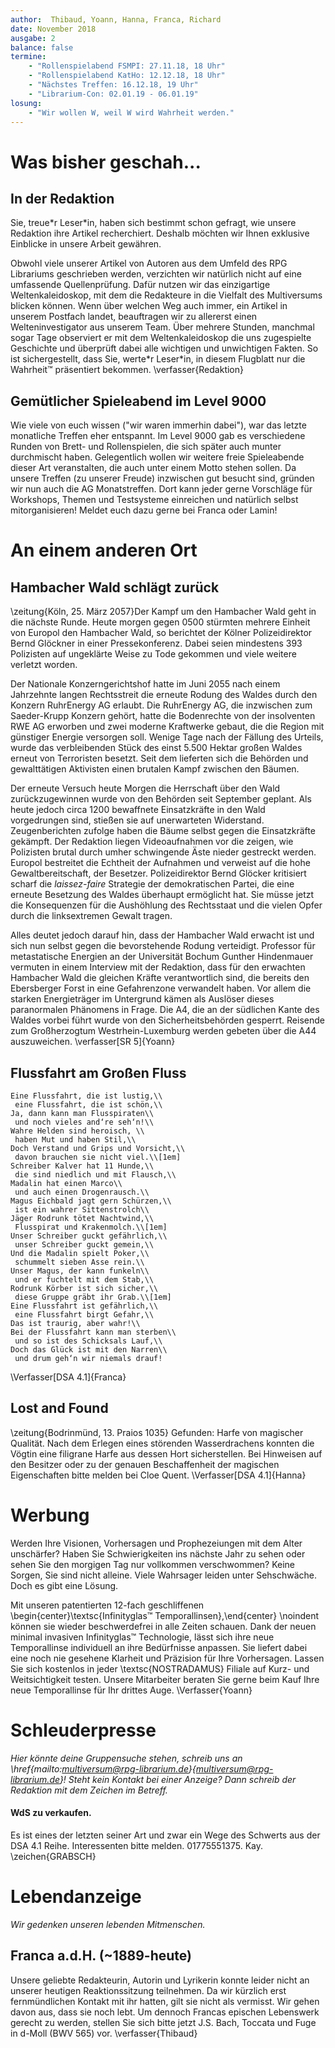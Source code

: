 ```yaml
---
author:  Thibaud, Yoann, Hanna, Franca, Richard
date: November 2018
ausgabe: 2
balance: false
termine:
    - "Rollenspielabend FSMPI: 27.11.18, 18 Uhr"
    - "Rollenspielabend KatHo: 12.12.18, 18 Uhr"
    - "Nächstes Treffen: 16.12.18, 19 Uhr"
    - "Librarium-Con: 02.01.19 - 06.01.19"
losung:
    - "Wir wollen W, weil W wird Wahrheit werden."
---
```


# Was bisher geschah...

## In der Redaktion
Sie, treue\*r Leser\*in, haben sich bestimmt schon gefragt, wie unsere Redaktion ihre Artikel recherchiert. Deshalb möchten wir Ihnen exklusive Einblicke in unsere Arbeit gewähren.

Obwohl viele unserer Artikel von Autoren aus dem Umfeld des RPG Librariums geschrieben werden, verzichten wir natürlich nicht auf eine umfassende Quellenprüfung. Dafür nutzen wir das einzigartige Weltenkaleidoskop, mit dem die Redakteure in die Vielfalt des Multiversums blicken können. Wenn über welchen Weg auch immer, ein Artikel in unserem Postfach landet, beauftragen wir zu allererst einen Welteninvestigator aus unserem Team. Über mehrere Stunden, manchmal sogar Tage observiert er mit dem Weltenkaleidoskop die uns zugespielte Geschichte und überprüft dabei alle wichtigen und unwichtigen Fakten. So ist sichergestellt, dass Sie, werte\*r Leser\*in, in diesem Flugblatt nur die Wahrheit™ präsentiert bekommen.
\verfasser{Redaktion}

## Gemütlicher Spieleabend im Level 9000
Wie viele von euch wissen ("wir waren immerhin dabei"), war das letzte monatliche Treffen eher entspannt. Im Level 9000 gab es verschiedene Runden von Brett- und Rollenspielen, die sich später auch munter durchmischt haben. Gelegentlich wollen wir weitere freie Spieleabende dieser Art veranstalten, die auch unter einem Motto stehen sollen. Da unsere Treffen (zu unserer Freude) inzwischen gut besucht sind, gründen wir nun auch die AG Monatstreffen. Dort kann jeder gerne Vorschläge für Workshops, Themen und Testsysteme einreichen und natürlich selbst mitorganisieren! Meldet euch dazu gerne bei Franca oder Lamin!

# An einem anderen Ort

## Hambacher Wald schlägt zurück
\zeitung{Köln, 25. März 2057}Der Kampf um den Hambacher Wald geht in die nächste Runde. Heute morgen gegen 0500 stürmten mehrere Einheit von Europol den Hambacher Wald, so berichtet der Kölner Polizeidirektor Bernd Glöckner in einer Pressekonferenz. Dabei seien mindestens 393 Polizisten auf ungeklärte Weise zu Tode gekommen und viele weitere verletzt worden.

Der Nationale Konzerngerichtshof hatte im Juni 2055 nach einem Jahrzehnte langen Rechtsstreit die erneute Rodung des Waldes durch den Konzern RuhrEnergy AG erlaubt. Die RuhrEnergy AG, die inzwischen zum Saeder-Krupp Konzern gehört, hatte die Bodenrechte von der insolventen RWE AG erworben und zwei moderne Kraftwerke gebaut, die die Region mit günstiger Energie versorgen soll. Wenige Tage nach der Fällung des Urteils, wurde das verbleibenden Stück des einst 5.500 Hektar großen Waldes erneut von Terroristen besetzt. Seit dem lieferten sich die Behörden und gewalttätigen Aktivisten einen brutalen Kampf zwischen den Bäumen.

Der erneute Versuch heute Morgen die Herrschaft über den Wald zurückzugewinnen wurde von den Behörden seit September geplant. Als heute jedoch circa 1200 bewaffnete Einsatzkräfte in den Wald vorgedrungen sind, stießen sie auf unerwarteten Widerstand. Zeugenberichten zufolge haben die Bäume selbst gegen die Einsatzkräfte gekämpft. Der Redaktion liegen Videoaufnahmen vor die zeigen, wie Polizisten brutal durch umher schwingende Äste nieder gestreckt werden.
Europol bestreitet die Echtheit der Aufnahmen und verweist auf die hohe Gewaltbereitschaft, der Besetzer. Polizeidirektor Bernd Glöcker kritisiert scharf die *laissez-faire* Strategie der demokratischen Partei, die eine erneute Besetzung des Waldes überhaupt ermöglicht hat. Sie müsse jetzt die Konsequenzen für die Aushöhlung des Rechtsstaat und die vielen Opfer durch die linksextremen Gewalt tragen.

Alles deutet jedoch darauf hin, dass der Hambacher Wald erwacht ist und sich nun selbst gegen die bevorstehende Rodung verteidigt. Professor für metastatische Energien an der Universität Bochum Gunther Hindenmauer vermuten in einem Interview mit der Redaktion, dass für den erwachten Hambacher Wald die gleichen Kräfte verantwortlich sind, die bereits den Ebersberger Forst in eine Gefahrenzone verwandelt haben. Vor allem die starken Energieträger im Untergrund kämen als Auslöser dieses paranormalen Phänomens in Frage. Die A4, die an der südlichen Kante des Waldes vorbei führt wurde von den Sicherheitsbehörden gesperrt. Reisende zum Großherzogtum Westrhein-Luxemburg werden gebeten über die A44 auszuweichen.
\verfasser[SR 5]{Yoann}

## Flussfahrt am Großen Fluss

```{=latex}
Eine Flussfahrt, die ist lustig,\\
 eine Flussfahrt, die ist schön,\\
Ja, dann kann man Flusspiraten\\
 und noch vieles and‘re seh‘n!\\
Wahre Helden sind heroisch, \\
 haben Mut und haben Stil,\\
Doch Verstand und Grips und Vorsicht,\\
 davon brauchen sie nicht viel.\\[1em]
Schreiber Kalver hat 11 Hunde,\\
 die sind niedlich und mit Flausch,\\
Madalin hat einen Marco\\
 und auch einen Drogenrausch.\\
Magus Eichbald jagt gern Schürzen,\\
 ist ein wahrer Sittenstrolch\\
Jäger Rodrunk tötet Nachtwind,\\
 Flusspirat und Krakenmolch.\\[1em]
Unser Schreiber guckt gefährlich,\\
 unser Schreiber guckt gemein,\\
Und die Madalin spielt Poker,\\
 schummelt sieben Asse rein.\\
Unser Magus, der kann funkeln\\
 und er fuchtelt mit dem Stab,\\
Rodrunk Körber ist sich sicher,\\
 diese Gruppe gräbt ihr Grab.\\[1em]
Eine Flussfahrt ist gefährlich,\\
 eine Flussfahrt birgt Gefahr,\\
Das ist traurig, aber wahr!\\
Bei der Flussfahrt kann man sterben\\
 und so ist des Schicksals Lauf,\\
Doch das Glück ist mit den Narren\\
 und drum geh‘n wir niemals drauf!
```
\Verfasser[DSA 4.1]{Franca}

## Lost and Found
\zeitung{Bodrinmünd, 13. Praios 1035}
Gefunden: Harfe von magischer Qualität. Nach dem Erlegen eines störenden Wasserdrachens konnten die Vögtin eine filigrane Harfe aus dessen Hort sicherstellen. Bei Hinweisen auf den Besitzer oder zu der genauen Beschaffenheit der magischen Eigenschaften bitte melden bei Cloe Quent.
\Verfasser[DSA 4.1]{Hanna}

# Werbung
Werden Ihre Visionen, Vorhersagen und Prophezeiungen mit dem Alter unschärfer? Haben Sie Schwierigkeiten ins nächste Jahr zu sehen oder sehen Sie den morgigen Tag nur vollkommen verschwommen? Keine Sorgen, Sie sind nicht alleine. Viele Wahrsager leiden unter Sehschwäche. Doch es gibt eine Lösung.

Mit unseren patentierten 12-fach geschliffenen \begin{center}\textsc{Infinityglas™ Temporallinsen},\end{center} \noindent können sie wieder beschwerdefrei in alle Zeiten schauen. Dank der neuen minimal invasiven Infinityglas™ Technologie, lässt sich ihre neue Temporallinse individuell an ihre Bedürfnisse anpassen. Sie liefert dabei eine noch nie gesehene Klarheit und Präzision für Ihre Vorhersagen. Lassen Sie sich kostenlos in jeder \textsc{NOSTRADAMUS} Filiale auf Kurz- und Weitsichtigkeit testen. Unsere Mitarbeiter beraten Sie gerne beim Kauf Ihre neue Temporallinse für Ihr drittes Auge.
\Verfasser{Yoann}

# Schleuderpresse
*Hier könnte deine Gruppensuche stehen, schreib uns an \href{mailto:multiversum@rpg-librarium.de}{multiversum@rpg-librarium.de}! Steht kein Kontakt bei einer Anzeige? Dann schreib der Redaktion mit dem Zeichen im Betreff.*

#### WdS zu verkaufen.
Es ist eines der letzten seiner Art und zwar ein Wege des Schwerts aus der DSA 4.1 Reihe. Interessenten bitte melden. 01775551375. Kay.
\zeichen{GRABSCH}

# Lebendanzeige
*Wir gedenken unseren lebenden Mitmenschen.*

## Franca a.d.H. (~1889-heute)
Unsere geliebte Redakteurin, Autorin und Lyrikerin konnte leider nicht an unserer heutigen Reaktionssitzung  teilnehmen. Da wir kürzlich erst fernmündlichen Kontakt mit ihr hatten, gilt sie nicht als vermisst. Wir gehen davon aus, dass sie noch lebt. Um dennoch Francas epischen Lebenswerk gerecht zu werden, stellen Sie sich bitte jetzt J.S. Bach, Toccata und Fuge in d-Moll (BWV 565) vor. \verfasser{Thibaud}
